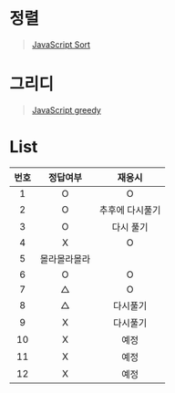 # 정렬
> [JavaScript Sort](../../../theory/sort.md)

# 그리디
> [JavaScript greedy](../../../theory/greedy.md)

# List
|번호|정답여부|재응시|
|:---:|:---:|:---:|
|1|O|O|
|2|O|추후에 다시풀기|
|3|O|다시 풀기|
|4|X|O|
|5|몰라몰라몰라||
|6|O|O|
|7|△|O|
|8|△|다시풀기|
|9|X|다시풀기|
|10|X|예정|
|11|X|예정|
|12|X|예정|
